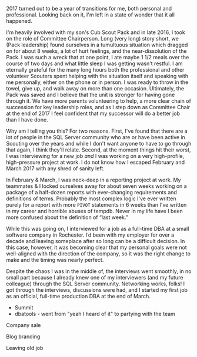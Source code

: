 2017 turned out to be a year of transitions for me, both personal and professional. Looking back on it, I'm left in a state of wonder that it all happened.

I'm heavily involved with my son's Cub Scout Pack and in late 2016, I took on the role of Committee Chairperson. Long (very long) story short, we (Pack leadership) found ourselves in a tumultuous situation which dragged on for about 8 weeks, a lot of hurt feelings, and the near-dissolution of the Pack. I was such a wreck that at one point, I ate maybe 1 1/2 meals over the course of two days and what little sleep I was getting wasn't restful. I am eternally grateful for the many long hours both the professional and other volunteer Scouters spent helping with the situation itself and speaking with me personally, either on the phone or in person. I was ready to throw in the towel, give up, and walk away on more than one occasion. Ultimately, the Pack was saved and I believe that the unit is stronger for having gone through it. We have more parents volunteering to help, a more clear chain of succession for key leadership roles, and as I step down as Committee Chair at the end of 2017 I feel confident that my successor will do a better job than I have done.

Why am I telling you this? For two reasons. First, I've found that there are a lot of people in the SQL Server community who are or have been active in Scouting over the years and while I don't want anyone to have to go through that again, I think they'll relate. Second, at the moment things hit their worst, I was interviewing for a new job *and* I was working on a very high-profile, high-pressure project at work. I do not know how I escaped February and March 2017 with any shred of sanity left.

In February & March, I was neck-deep in a reporting project at work. My teammates & I locked ourselves away for about seven weeks working on a package of a half-dozen reports with ever-changing requirements and definitions of terms. Probably the most complex logic I've ever written purely for a report with more `PIVOT` statements in 6 weeks than I've written in my career and horrible abuses of tempdb. Never in my life have I been more confused about the definition of “last week.”

While this was going on, I interviewed for a job as a full-time DBA at a small software company in Rochester. I’d been with my employer for over a decade and leaving someplace after so long can be a difficult decision. In this case, however, it was becoming clear that my personal goals were not well-aligned with the direction of the company, so it was the right change to make and the timing was nearly perfect.

Despite the chaos I was in the middle of, the interviews went smoothly, in no small part because I already knew one of my interviewers (and my future colleague) through the SQL Server community. Networking works, folks! I got through the interviews, discussions were had, and I started my first job as an official, full-time production DBA at the end of March.

* Summit
* dbatools - went from "yeah I heard of it" to partying with the team

Company sale

Blog branding

Leaving old job